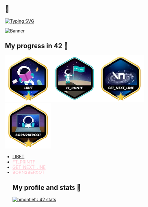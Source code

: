 ## 🌸

<div align0"center"><a href="https://git.io/typing-svg"><img src="https://readme-typing-svg.demolab.com?font=Handjet&weight=300&size=35&pause=1000&color=6BCACF&width=435&lines=Hey%2C+I'm+Nekane+%3D)" alt="Typing SVG" /></a><br></div>

![Banner](https://media.tenor.com/A8gfYs3xGc0AAAAC/barbie-fairytopia-bibble.gif)

## My progress in 42 🚀 
<img src="https://github.com/leogaudin/42_project_badges/raw/main/badges/libft_bonus.webp"><img src="https://github.com/leogaudin/42_project_badges/raw/main/badges/ft_printf.webp"/><img src="https://github.com/leogaudin/42_project_badges/raw/main/badges/get_next_line_bonus.webp"/><img src="https://github.com/leogaudin/42_project_badges/raw/main/badges/born2beroot_bonus.webp"/>
<ul>
  <li><a :hover{color:pink} href="https://github.com/nmontiel42/libft">LIBFT</a></li>
  
  <li><a style="color:pink;" href="https://github.com/nmontiel42/Printf">FT_PRINTF</a></li>
  
  <li><a style="color:pink;" href="https://github.com/nmontiel42/get_next_line">GET_NEXT_LINE</a></li>
  
  <li><a style="color:pink;">BORN2BEROOT</a>

## My profile and stats 🥥

<a href="https://github.com/oakoudad/badge42"><img src="https://badge.mediaplus.ma/colorfulwaves/nmontiel?1337Badge=off&UM6P=off" alt="nmontiel's 42 stats"></a>
